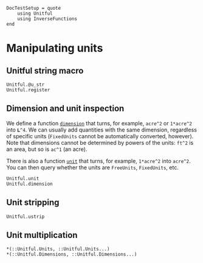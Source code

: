 ```@meta
DocTestSetup = quote
    using Unitful
    using InverseFunctions
end
```
# Manipulating units

## Unitful string macro

```@docs
Unitful.@u_str
Unitful.register
```

## Dimension and unit inspection

We define a function [`dimension`](@ref) that turns, for example, `acre^2` or `1*acre^2`
into `𝐋^4`. We can usually add quantities with the same dimension, regardless of specific
units (`FixedUnits` cannot be automatically converted, however). Note that dimensions cannot
be determined by powers of the units: `ft^2` is an area, but so is `ac^1` (an acre).

There is also a function [`unit`](@ref) that turns, for example, `1*acre^2` into `acre^2`.
You can then query whether the units are `FreeUnits`, `FixedUnits`, etc.

```@docs
Unitful.unit
Unitful.dimension
```

## Unit stripping

```@docs
Unitful.ustrip
```

## Unit multiplication

```@docs
*(::Unitful.Units, ::Unitful.Units...)
*(::Unitful.Dimensions, ::Unitful.Dimensions...)
```
